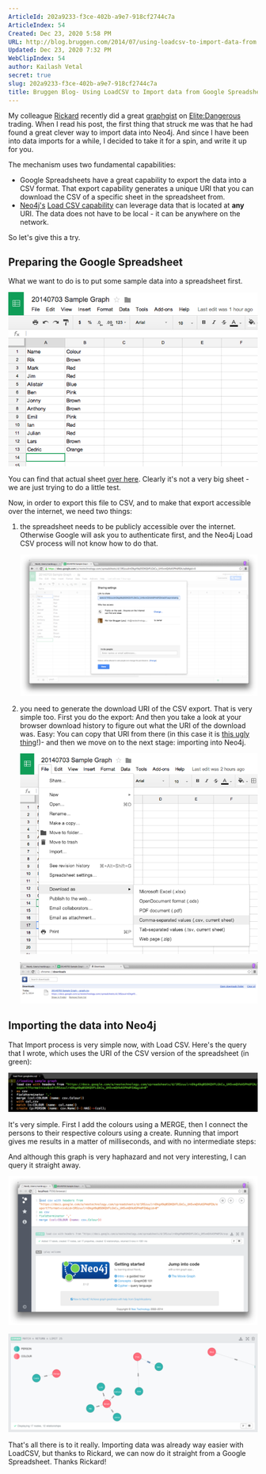 ```yaml
---
ArticleId: 202a9233-f3ce-402b-a9e7-918cf2744c7a
ArticleIndex: 54
Created: Dec 23, 2020 5:58 PM
URL: http://blog.bruggen.com/2014/07/using-loadcsv-to-import-data-from.html
Updated: Dec 23, 2020 7:32 PM
WebClipIndex: 54
author: Kailash Vetal
secret: true
slug: 202a9233-f3ce-402b-a9e7-918cf2744c7a
title: Bruggen Blog- Using LoadCSV to Import data from Google Spreadsheet
---
```

My colleague [Rickard](https://twitter.com/rickardoberg) recently did a great [graphgist](http://gist.neo4j.org/?db50901283291f8ea22c) on [Elite:Dangerous](https://www.kickstarter.com/projects/1461411552/elite-dangerous) trading. When I read his post, the first thing that struck me was that he had found a great clever way to import data into Neo4j. And since I have been into data imports for a while, I decided to take it for a spin, and write it up for you.

The mechanism uses two fundamental capabilities:

- Google Spreadsheets have a great capability to export the data into a CSV format. That export capability generates a unique URI that you can download the CSV of a specific sheet in the spreadsheet from.
- [Neo4j's](http://www.neo4j.com/) [Load CSV capability](http://docs.neo4j.org/chunked/milestone/cypherdoc-importing-csv-files-with-cypher.html?_ga=1.218299163.349775399.1339575792) can leverage data that is located at **any** URI. The data does not have to be local - it can be anywhere on the network.

So let's give this a try.

## Preparing the Google Spreadsheet

What we want to do is to put some sample data into a spreadsheet first.

![54%2045b0560742714005b3c0e93a12be63dd/1-creatingagdoc.png](54%2045b0560742714005b3c0e93a12be63dd/1-creatingagdoc.png)

You can find that actual sheet [over here](https://docs.google.com/spreadsheets/d/1RSzuulrnDkg49q05DKQVFLGkCu_UH5vmQVkA5PHdPZA/edit?usp=sharing). Clearly it's not a very big sheet - we are just trying to do a little test.

Now, in order to export this file to CSV, and to make that export accessible over the internet, we need two things:

1. the spreadsheet needs to be publicly accessible over the internet. Otherwise Google will ask you to authenticate first, and the Neo4j Load CSV process will not know how to do that.

    ![54%2045b0560742714005b3c0e93a12be63dd/2-sharingofgdoc.png](54%2045b0560742714005b3c0e93a12be63dd/2-sharingofgdoc.png)

2. you need to generate the download URI of the CSV export. That is very simple too. First you do the export: And then you take a look at your browser download history to figure out what the URI of the download was. Easy:    You can copy that URI from there (in this case it is [this ugly thing](https://docs.google.com/a/neotechnology.com/spreadsheets/d/1RSzuulrnDkg49q05DKQVFLGkCu_UH5vmQVkA5PHdPZA/export?format=csv&id=1RSzuulrnDkg49q05DKQVFLGkCu_UH5vmQVkA5PHdPZA&gid=0)!)- and then we move on to the next stage: importing into Neo4j.

    ![54%2045b0560742714005b3c0e93a12be63dd/3-downoadingcsv.png](54%2045b0560742714005b3c0e93a12be63dd/3-downoadingcsv.png)

    ![54%2045b0560742714005b3c0e93a12be63dd/4-browserdownloadfolder.png](54%2045b0560742714005b3c0e93a12be63dd/4-browserdownloadfolder.png)

## Importing the data into Neo4j

That Import process is very simple now, with Load CSV. Here's the query that I wrote, which uses the URI of the CSV version of the spreadsheet (in green):

![54%2045b0560742714005b3c0e93a12be63dd/5-cypherimport.png](54%2045b0560742714005b3c0e93a12be63dd/5-cypherimport.png)

It's very simple. First I add the colours using a MERGE, then I connect the persons to their respective colours using a create. Running that import gives me results in a matter of milliseconds, and with no intermediate steps:

And although this graph is very haphazard and not very interesting, I can query it straight away.

![54%2045b0560742714005b3c0e93a12be63dd/6-runcypher.png](54%2045b0560742714005b3c0e93a12be63dd/6-runcypher.png)

![54%2045b0560742714005b3c0e93a12be63dd/7-result.png](54%2045b0560742714005b3c0e93a12be63dd/7-result.png)

That's all there is to it really. Importing data was already way easier with LoadCSV, but thanks to Rickard, we can now do it straight from a Google Spreadsheet. Thanks Rickard!
